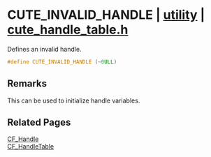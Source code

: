 # CUTE_INVALID_HANDLE | [utility](https://github.com/RandyGaul/cute_framework/blob/master/docs/utility/README.md) | [cute_handle_table.h](https://github.com/RandyGaul/cute_framework/blob/master/include/cute_handle_table.h)

Defines an invalid handle.

```cpp
#define CUTE_INVALID_HANDLE (~0ULL)
```

## Remarks

This can be used to initialize handle variables.

## Related Pages

[CF_Handle](https://github.com/RandyGaul/cute_framework/blob/master/docs/utility/cf_handle.md)  
[CF_HandleTable](https://github.com/RandyGaul/cute_framework/blob/master/docs/utility/cf_handletable.md)  
